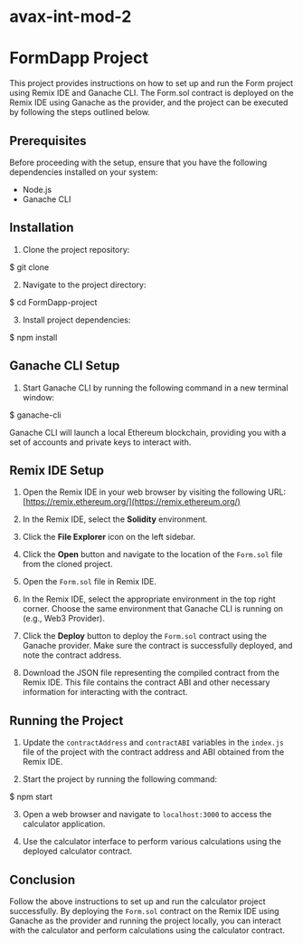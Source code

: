 # avax-int-mod-2
# FormDapp Project

This project provides instructions on how to set up and run the Form project using Remix IDE and Ganache CLI. The Form.sol contract is deployed on the Remix IDE using Ganache as the provider, and the project can be executed by following the steps outlined below.

## Prerequisites

Before proceeding with the setup, ensure that you have the following dependencies installed on your system:

- Node.js
- Ganache CLI

## Installation

1. Clone the project repository:

$ git clone 


2. Navigate to the project directory:

$ cd FormDapp-project


3. Install project dependencies:

$ npm install


## Ganache CLI Setup

1. Start Ganache CLI by running the following command in a new terminal window:

$ ganache-cli


Ganache CLI will launch a local Ethereum blockchain, providing you with a set of accounts and private keys to interact with.

## Remix IDE Setup

1. Open the Remix IDE in your web browser by visiting the following URL: [https://remix.ethereum.org/](https://remix.ethereum.org/)

2. In the Remix IDE, select the **Solidity** environment.

3. Click the **File Explorer** icon on the left sidebar.

4. Click the **Open** button and navigate to the location of the `Form.sol` file from the cloned project.

5. Open the `Form.sol` file in Remix IDE.

6. In the Remix IDE, select the appropriate environment in the top right corner. Choose the same environment that Ganache CLI is running on (e.g., Web3 Provider).

7. Click the **Deploy** button to deploy the `Form.sol` contract using the Ganache provider. Make sure the contract is successfully deployed, and note the contract address.

8. Download the JSON file representing the compiled contract from the Remix IDE. This file contains the contract ABI and other necessary information for interacting with the contract.

## Running the Project

1. Update the `contractAddress` and `contractABI` variables in the `index.js` file of the project with the contract address and ABI obtained from the Remix IDE.

2. Start the project by running the following command:

$ npm start


3. Open a web browser and navigate to `localhost:3000` to access the calculator application.

4. Use the calculator interface to perform various calculations using the deployed calculator contract.

## Conclusion

Follow the above instructions to set up and run the calculator project successfully. By deploying the `Form.sol` contract on the Remix IDE using Ganache as the provider and running the project locally, you can interact with the calculator and perform calculations using the calculator contract.
